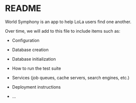 # README

World Symphony is an app to help LoLa users find one another.

Over time, we will add to this file to include items such as:


* Configuration

* Database creation

* Database initialization

* How to run the test suite

* Services (job queues, cache servers, search engines, etc.)

* Deployment instructions

* ...
